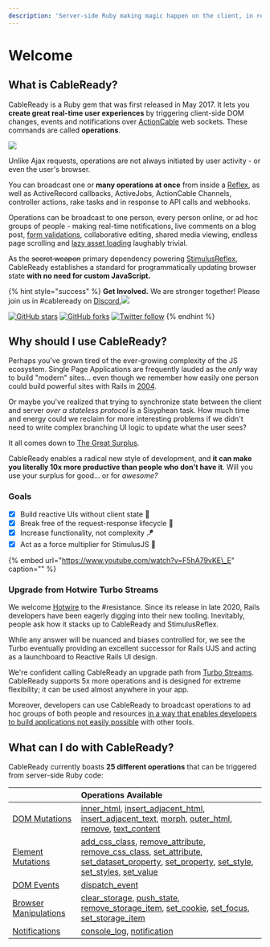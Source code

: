 ```yaml
---
description: 'Server-side Ruby making magic happen on the client, in real-time'
---
```


# Welcome

## What is CableReady?

CableReady is a Ruby gem that was first released in May 2017. It lets you **create great real-time user experiences** by triggering client-side DOM changes, events and notifications over [ActionCable](https://guides.rubyonrails.org/action_cable_overview.html) web sockets. These commands are called **operations**.

![](.gitbook/assets/fantasia.gif)

Unlike Ajax requests, operations are not always initiated by user activity - or even the user's browser.

You can broadcast one or **many operations at once** from inside a [Reflex](https://docs.stimulusreflex.com/morph-modes#activejob-example), as well as ActiveRecord callbacks, ActiveJobs, ActionCable Channels, controller actions, rake tasks and in response to API calls and webhooks.

Operations can be broadcast to one person, every person online, or ad hoc groups of people - making real-time notifications, live comments on a blog post, [form validations](https://optimism.leastbad.com/), collaborative editing, shared media viewing, endless page scrolling and [lazy asset loading](https://github.com/julianrubisch/futurism) laughably trivial.

As the ~~secret weapon~~ primary dependency powering [StimulusReflex](https://docs.stimulusreflex.com/), CableReady establishes a standard for programmatically updating browser state **with no need for custom JavaScript.**

{% hint style="success" %}
**Get Involved.** We are stronger together! Please join us in \#cableready on [Discord.![](https://img.shields.io/discord/629472241427415060)](https://discord.gg/XveN625)

[![GitHub stars](https://img.shields.io/github/stars/hopsoft/cable_ready?style=social)](https://github.com/hopsoft/cable_ready) [![GitHub forks](https://img.shields.io/github/forks/hopsoft/cable_ready?style=social)](https://github.com/hopsoft/cable_ready) [![Twitter follow](https://img.shields.io/twitter/follow/hopsoft?style=social)](https://twitter.com/hopsoft)
{% endhint %}

## Why should I use CableReady?

Perhaps you've grown tired of the ever-growing complexity of the JS ecosystem. Single Page Applications are frequently lauded as the _only_ way to build "modern" sites... even though we remember how easily one person could build powerful sites with Rails in [2004](https://www.youtube.com/watch?v=SWEts0rlezA&t=214s).

Or maybe you've realized that trying to synchronize state between the client and server _over a stateless protocol_ is a Sisyphean task. How much time and energy could we reclaim for more interesting problems if we didn't need to write complex branching UI logic to update what the user sees?

It all comes down to [The Great Surplus](https://youtu.be/4PVViBjukAE?t=1079).

CableReady enables a radical new style of development, and **it can make you literally 10x more productive than people who don't have it**. Will you use your surplus for good... or for _awesome?_

### Goals

* [x] Build reactive UIs without client state 🥏
* [x] Break free of the request-response lifecycle 🤹
* [x] Increase functionality, not complexity 🪁
* [x] Act as a force multiplier for StimulusJS 🔨

{% embed url="https://www.youtube.com/watch?v=F5hA79vKE\_E" caption="" %}

### Upgrade from Hotwire Turbo Streams

We welcome [Hotwire](https://hotwire.dev) to the \#resistance. Since its release in late 2020, Rails developers have been eagerly digging into their new tooling. Inevitably, people ask how it stacks up to CableReady and StimulusReflex.

While any answer will be nuanced and biases controlled for, we see the Turbo eventually providing an excellent successor for Rails UJS and acting as a launchboard to Reactive Rails UI design.

We're confident calling CableReady an upgrade path from [Turbo Streams](https://turbo.hotwire.dev/handbook/streams). CableReady supports 5x more operations and is designed for extreme flexibility; it can be used almost anywhere in your app.

Moreover, developers can use CableReady to broadcast operations to ad hoc groups of both people and resources [in a way that enables developers to build applications not easily possible](broadcasting-to-resources.md#fewer-promises-more-consciousness-expanding-code-samples-plz) with other tools.

## What can I do with CableReady?

CableReady currently boasts **25 different operations** that can be triggered from server-side Ruby code:

|  | Operations Available |
| :--- | :--- |
| [DOM Mutations](reference/operations/dom-mutations.md) | [inner\_html](reference/operations/dom-mutations.md#inner_html), [insert\_adjacent\_html](reference/operations/dom-mutations.md#insert_adjacent_html), [insert\_adjacent\_text](reference/operations/dom-mutations.md#insert_adjacent_text), [morph](reference/operations/dom-mutations.md#morph), [outer\_html](reference/operations/dom-mutations.md#outer_html), [remove](reference/operations/dom-mutations.md#remove), [text\_content](reference/operations/dom-mutations.md#text_content) |
| [Element Mutations](reference/operations/element-mutations.md) | [add\_css\_class](reference/operations/element-mutations.md#add_css_class), [remove\_attribute](reference/operations/element-mutations.md#remove_attribute), [remove\_css\_class](reference/operations/element-mutations.md#remove_css_class), [set\_attribute](reference/operations/element-mutations.md#set_attribute), [set\_dataset\_property](reference/operations/element-mutations.md#set_dataset_property), [set\_property](reference/operations/element-mutations.md#set_property), [set\_style](reference/operations/element-mutations.md#set_style), [set\_styles](reference/operations/element-mutations.md#set_styles), [set\_value](reference/operations/element-mutations.md#set_value) |
| [DOM Events](reference/operations/event-dispatch.md) | [dispatch\_event](reference/operations/event-dispatch.md#dispatch_event) |
| [Browser Manipulations](reference/operations/browser-manipulations.md) | [clear\_storage](reference/operations/browser-manipulations.md#clear_storage), [push\_state](reference/operations/browser-manipulations.md#push_state), [remove\_storage\_item](reference/operations/browser-manipulations.md#remove_storage_item), [set\_cookie](reference/operations/browser-manipulations.md#set_cookie), [set\_focus](reference/operations/browser-manipulations.md#set_focus), [set\_storage\_item](reference/operations/browser-manipulations.md#set_storage_item) |
| [Notifications](reference/operations/notifications.md) | [console\_log](reference/operations/notifications.md#console_log), [notification](reference/operations/notifications.md#notification) |

